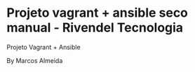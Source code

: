 # Projeto vagrant + ansible seco manual - Rivendel Tecnologia

Projeto Vagrant + Ansible

By Marcos Almeida
